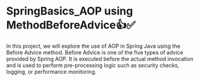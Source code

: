 # SpringBasics_AOP using MethodBeforeAdvice👍✅
In this project, we will explore the use of AOP in Spring Java using the Before Advice method. Before Advice is one of the five types of advice provided by Spring AOP. It is executed before the actual method invocation and is used to perform pre-processing logic such as security checks, logging, or performance monitoring.
